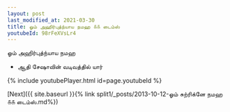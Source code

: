 ```yaml
---
layout: post
last_modified_at: 2021-03-30
title: ஓம் அஹிர்புத்ந்யாய நமஹ ௧௧ டைம்ஸ்
youtubeId: 98rFeXVsLr4
---
```

 
 
 ஓம் அஹிர்புத்ந்யாய நமஹ  
 
 -  ஆதி சேஷாவின் வடிவத்தில் யார் 
 
  
 
  
 
 
 
 
 
 


{% include youtubePlayer.html id=page.youtubeId %}
 
[Next]({{ site.baseurl }}{% link  split1/_posts/2013-10-12-ஓம் சுற்ரிக்னே நமஹ ௧௧ டைம்ஸ்.md%})
 
